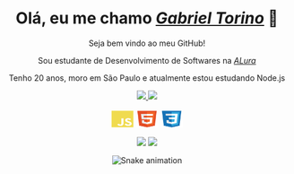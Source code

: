 <div>
  <h1 align="center">Olá, eu me chamo <a href="https://www.linkedin.com/in/gabriel-zanotti-8b7a69224/"><i>Gabriel Torino</i></a> 👤</h1>
  <p align="center">Seja bem vindo ao meu GitHub!</a>
  <p align="center">Sou estudante de Desenvolvimento de Softwares na <a href="https://www.alura.com.br/"><i>ALura</i></a>
  <p align="center">Tenho 20 anos, moro em São Paulo e atualmente estou estudando Node.js</h2>
</div>

<div align="center">
  <a href="https://github.com/gabriel-zanotti">
    <img height="150em" src="https://github-readme-stats.vercel.app/api?username=gabriel-zanotti&count_private=true&include_all_commits=true&show_icons=true&theme=darcula&hide_border=false&show_owner=true"/>
    <img height="150em" src="https://github-readme-stats.vercel.app/api/top-langs/?username=gabriel-zanotti&theme=darcula&hide_border=false&&layout=compact"/>
  </a>
</div>

<div align="center" valign="top"><br>
  <img align="center" alt="Js" height="30" width="40" src="https://raw.githubusercontent.com/devicons/devicon/master/icons/javascript/javascript-plain.svg">
  <img align="center" alt="HTML" height="30" width="40" src="https://raw.githubusercontent.com/devicons/devicon/master/icons/html5/html5-original.svg">
  <img align="center" alt="CSS" height="30" width="40" src="https://raw.githubusercontent.com/devicons/devicon/master/icons/css3/css3-original.svg">
</div><br>

<div align="center">
  <a href="https://www.linkedin.com/in/gabriel-zanotti-torino" target="_blank"><img src="https://img.shields.io/badge/-LinkedIn-%230077B5?style=for-the-badge&logo=linkedin&logoColor=white" target="_blank"></a> 
  <a href="mailto:gabrielzanottitorino@gmail.com"><img src="https://img.shields.io/badge/-Gmail-%23333?style=for-the-badge&logo=gmail&logoColor=white" target="_blank"></a>
</div>

<div align="center">
  
  ![Snake animation](https://github.com/danielbped/danielbped/blob/output/github-contribution-grid-snake.svg)
  
</div>
